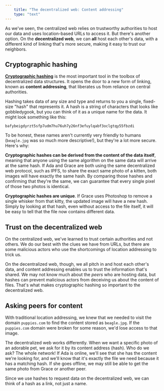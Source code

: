 ```yaml
---
    title: "The decentralized web: Content addressing"
    type: "text"
---
```


As we've seen, the centralized web relies on trustworthy authorities
to host our data and uses location-based URLs to access it. But there's another option. On the
<strong>decentralized web</strong>, we can **all** host each other's data,
with a different kind of linking that's more secure, making it easy to
trust our neighbors.

## Cryptographic hashing

<strong>[Cryptographic hashing](https://en.wikipedia.org/wiki/Cryptographic_hash_function)</strong> is the most important tool in the toolbox of decentralized data structures. It opens the door to a new form of linking, known as <strong>content
addressing</strong>, that liberates us from reliance on central authorities.

Hashing takes data of any size and type and returns to you a single, fixed-size "hash" that represents it.
A hash is a string of characters that looks like gobbledygook, but you can think of it
as a unique name for the data. It might look something like this:

`bafybeigdyrzt5sfp7udm7hu76uh7y26nf3efuylqabf3oclgtqy55fbzdi`

To be honest, these names aren't currently very friendly to humans
(`beagle.jpg` was so much more descriptive!), but they're a lot more secure. Here's why:

<strong>Cryptographic hashes can be derived from the content of the data itself</strong>,
meaning that anyone using the same algorithm on the same data will arrive at the same hash. If Ada and Grace
are both using the same decentralized web protocol, such as IPFS, to share the exact
same photo of a kitten, both images will have exactly the same hash. By comparing
those hashes and confirming that they're the same, we can guarantee that every single pixel
of those two photos is identical.

<strong>Cryptographic hashes are unique</strong>. If Grace uses Photoshop to remove a
single whisker from that kitty, the updated image will have a new hash. Simply by looking at that hash, even without access to the file itself, it will
be easy to tell that the file now contains different data.

## Trust on the decentralized web

On the centralized web, we've learned to trust certain authorities and not others. We do our best
with the clues we have from URLs, but there are some malicious actors who use the shortcomings of location addressing to trick us.

On the decentralized web, though, we all pitch in and host each other's data, and content addressing enables us to trust the information that's shared. We may not know much about the <em>peers</em> who are hosting data, but hashes can prevent malicious actors from deceiving us about the content of files. That's what makes cryptographic hashing so important to the decentralized web.

## Asking peers for content

With traditional location addressing, we knew that we needed to visit the domain `puppies.com` to find the
content stored as `beagle.jpg`. If the `puppies.com` domain were broken for some reason, we'd lose
access to that image.

The decentralized web works differently. When we want a specific photo of an adorable pet, we ask for it
by its content address (hash). Who do we ask? The whole network! If Ada is online, we'll see that she has
the content we're looking for, and we'll know that it's exactly the file we need because it has
a matching hash. If she goes offline, we may still be able to get the same photo from Grace or another peer.

Since we use hashes to request data on the decentralized web, we can think of a hash as a link, not just a name.
